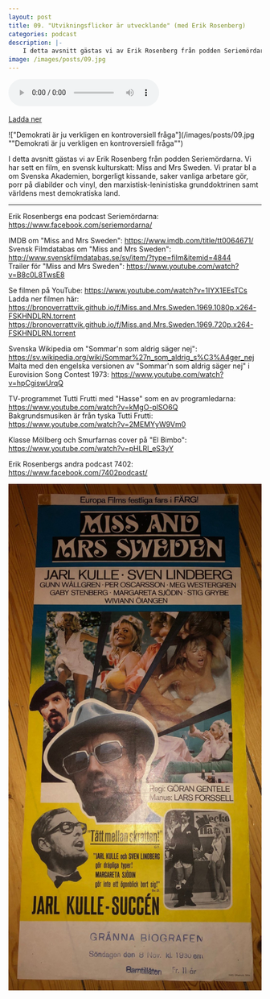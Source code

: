 ```yaml
---
layout: post
title: 09. "Utvikningsflickor är utvecklande" (med Erik Rosenberg)
categories: podcast
description: |-
    I detta avsnitt gästas vi av Erik Rosenberg från podden Seriemördarna. Vi har sett en film, en svensk kulturskatt: Miss and Mrs Sweden. Vi pratar bl a om Svenska Akademien, borgerligt kissande, saker vanliga arbetare gör, porr på diabilder och vinyl, den marxistisk-leninistiska grunddoktrinen samt världens mest demokratiska land.
image: /images/posts/09.jpg
---
```


<audio controls="controls">
  <source type="audio/mp3" src="/b/09%20-%20Bron%20%C3%B6ver%20R%C3%A4ttvik%20-%20%27Utvikningsflickor%20%C3%A4r%20utvecklande%27%20%28med%20Erik%20Rosenberg%29.mp3"></source>
</audio>

[Ladda ner](/b/09%20-%20Bron%20%C3%B6ver%20R%C3%A4ttvik%20-%20%27Utvikningsflickor%20%C3%A4r%20utvecklande%27%20%28med%20Erik%20Rosenberg%29.mp3)

!["Demokrati är ju verkligen en kontroversiell fråga"](/images/posts/09.jpg ""Demokrati är ju verkligen en kontroversiell fråga"")

I detta avsnitt gästas vi av Erik Rosenberg från podden Seriemördarna. Vi har sett en film, en svensk kulturskatt: Miss and Mrs Sweden. Vi pratar bl a om Svenska Akademien, borgerligt kissande, saker vanliga arbetare gör, porr på diabilder och vinyl, den marxistisk-leninistiska grunddoktrinen samt världens mest demokratiska land.
  
---

Erik Rosenbergs ena podcast Seriemördarna: <https://www.facebook.com/seriemordarna/>

IMDB om "Miss and Mrs Sweden": <https://www.imdb.com/title/tt0064671/>  
Svensk Filmdatabas om "Miss and Mrs Sweden": <http://www.svenskfilmdatabas.se/sv/item/?type=film&itemid=4844>  
Trailer för "Miss and Mrs Sweden": <https://www.youtube.com/watch?v=B8c0L8TwsE8>

Se filmen på YouTube: <https://www.youtube.com/watch?v=1IYX1EEsTCs>  
Ladda ner filmen här:  
<https://bronoverrattvik.github.io/f/Miss.and.Mrs.Sweden.1969.1080p.x264-FSKHNDLRN.torrent>  
<https://bronoverrattvik.github.io/f/Miss.and.Mrs.Sweden.1969.720p.x264-FSKHNDLRN.torrent>

Svenska Wikipedia om "Sommar'n som aldrig säger nej": <https://sv.wikipedia.org/wiki/Sommar%27n_som_aldrig_s%C3%A4ger_nej>  
Malta med den engelska versionen av "Sommar'n som aldrig säger nej" i Eurovision Song Contest 1973: <https://www.youtube.com/watch?v=hpCgiswUrqQ>

TV-programmet Tutti Frutti med "Hasse" som en av programledarna: <https://www.youtube.com/watch?v=kMgO-plSO6Q>  
Bakgrundsmusiken är från tyska Tutti Frutti: <https://www.youtube.com/watch?v=2MEMYyW9Vm0>

Klasse Möllberg och Smurfarnas cover på "El Bimbo": <https://www.youtube.com/watch?v=pHLRl_eS3yY>

Erik Rosenbergs andra podcast 7402: <https://www.facebook.com/7402podcast/>

![En festlig fars i FÄRG!](/images/posts/09b.jpg "En festlig fars i FÄRG!")

